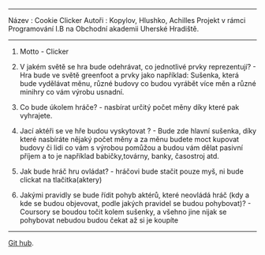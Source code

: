 ------------------------------------------------------------------------

Název : Cookie Clicker
Autoři : Kopylov, Hlushko, Achilles
Projekt v rámci Programování I.B na Obchodní akademii Uherské Hradiště.

------------------------------------------------------------------------

1. Motto - Clicker

2. V jakém světě se hra bude odehrávat, co jednotlivé prvky reprezentují? - Hra bude ve světě greenfoot a prvky jako například: Sušenka, která bude vydělávat měnu, různé budovy co budou vyrábět více měn a různé minihry co vám výrobu usnadní.

3. Co bude úkolem hráče? - nasbírat určitý počet měny díky které pak vyhrajete.

4. Jací aktéři se ve hře budou vyskytovat ? - Bude zde hlavní sušenka, díky které nasbíráte nějaký počet měny a za měnu budete moct kupovat budovy či lidi co vám s výrobou pomůžou a budou vám dělat pasivní příjem a to je například babičky,továrny, banky, časostroj atd. 

5. Jak bude hráč hru ovládat? - hráčovi bude stačit pouze myš, ni bude clickat na tlačitka(aktery)

6. Jakými pravidly se bude řídit pohyb aktérů, které neovládá hráč (kdy a kde se budou objevovat, podle jakých pravidel se budou pohybovat)? - Coursory se boudou točit kolem sušenky, a všehno jine nijak se pohybovat nebudou budou čekat až si je koupíte 

-------------------------------------------------------------------------

[Git hub](https://github.com/Veckote/Projekt-Clicker).

